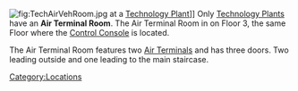 ![](TechAirVehRoom.jpg "fig:TechAirVehRoom.jpg") at a [Technology
Plant](Technology_Plant "wikilink")\]\] Only [Technology
Plants](Technology_Plant "wikilink") have an **Air Terminal Room**. The
Air Terminal Room in on Floor 3, the same Floor where the [Control
Console](Control_Console "wikilink") is located.

The Air Terminal Room features two [Air
Terminals](Air_Terminal "wikilink") and has three doors. Two leading
outside and one leading to the main staircase.

[Category:Locations](Category:Locations "wikilink")